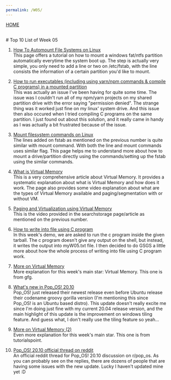 ```yaml
---
permalink: /W05/
---
```

[HOME](../)

<br>
# Top 10 List of Week 05


1. [How To Automount File Systems on Linux](https://www.linuxbabe.com/desktop-linux/how-to-automount-file-systems-on-linux)<br>
This page offers a tutorial on how to mount a windows fat/ntfs partition automatically everytime the system boot up. The step is actually very simple, you only need to add a line or two on /etc/fstab, with the line consists the information of a certain partition you'd like to mount.


1. [How to run executables (including using yarn/npm commands & compile C programs) in a mounted partition](https://unix.stackexchange.com/questions/29089/why-cant-i-run-programs-on-another-partition-in-linux)<br>
This was actually an issue I've been having for quite some time. The issue was I couldn't run all of my npm/yarn projects on my shared partition drive with the error saying "permission denied". The strange thing was it worked just fine on my linux' system drive. And this issue then also occured when I tried compiling C programs on the same partition. I just found out about this solution, and it really came in handy as I was actually a bit frustrated because of the issue.


3. [Mount filesystem commands on Linux](http://linux.die.net/man/8/mount)<br>
The lines added on fstab as mentioned on the previous number is quite similar with mount command. With both the line and mount commands uses similar flag. This page helps me to understand more about how to mount a drive/partition directly using the commands/setting up the fstab using the similar commands.


4. [What is Virtual Memory](https://searchstorage.techtarget.com/definition/virtual-memory)<br>
This is a very comprehensive article about Virtual Memory. It provides a systematic explanation about what is Virtual Memory and how does it work. The page also provides some video explanation about what are the types of Virtual Memory available and paging/segmentation with or without VM.


5. [Paging and Virtualization using Virtual Memory](https://www.youtube.com/watch?v=04Xs185vtqc)<br>
This is the video provided in the searchstorage page/article as mentioned on the previous number.


6. [How to write into file using C program](https://www.programiz.com/c-programming/examples/write-file)<br>
In this week's demo, we are asked to run the c program inside the given tarball. The c program doesn't give any output on the shell, but instead, it writes the output into myW05.txt file. I then decided to do GSGS a little more about how the whole process of writing into file using C program work.


7. [More on Virtual Memory](https://www.geeksforgeeks.org/virtual-memory-in-operating-system/)<br>
More explanation for this week's main star: Virtual Memory. This one is from gfg.


8. [What's new in Pop_OS! 20.10](https://blog.system76.com/post/632781631953027072/whats-new-in-popos-2010)<br>
Pop_OS! just released their newest release even before Ubuntu release their codename groovy gorilla version (I'm mentioning this since Pop_OS! is an Ubuntu based distro). This update doesn't really excite me since I'm doing just fine with my current 20.04 release version, and the main highlight of this update is the improvement on windows tiling feature. And guess what, I don't really use the tiling feature so yeah...


9. [More on Virtual Memory (2)](https://www.tutorialspoint.com/operating_system/os_virtual_memory.htm)<br>
Even more explanation for this week's main star. This one is from tutorialspoint.


10. [Pop_OS! 20.10 official thread on reddit](https://www.reddit.com/r/pop_os/comments/jgout0/pop_os_2010_released/)<br>
An official reddit thread for Pop_OS! 20.10 discussion on r/pop_os. As you can probably see on the replies, there are dozens of people that are having some issues with the new update. Lucky I haven't updated mine yet :D